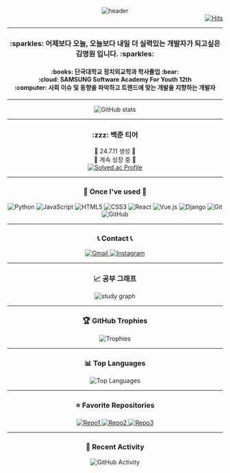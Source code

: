 <div align="center">
  <img src="https://capsule-render.vercel.app/api?type=venom&color=random&height=400&section=header&text=Welcome%20to%20MW's%20GitHub%20👋&animation&fontSize=60" alt="header" />
</div>

<div align="right">
  <a href="https://hits.seeyoufarm.com">
    <img src="https://hits.seeyoufarm.com/api/count/incr/badge.svg?url=https%3A%2F%2Fgithub.com%2Fgjbae1212%2Fhit-counter" alt="Hits" />
  </a>
</div>

---

<h3 align="center">
  :sparkles: 어제보다 오늘, 오늘보다 내일 더 실력있는 개발자가 되고싶은 김명원 입니다. :sparkles:
</h3>

<h4 align="center">
  :books: 단국대학교 정치외교학과 학사졸업 :bear:
  <br>
  :cloud: SAMSUNG Software Academy For Youth 12th
  <br>
  :computer: 사회 이슈 및 동향을 파악하고 트렌드에 맞는 개발을 지향하는 개발자
</h4>

---

<div align="center">
  <img src="https://github-readme-stats.vercel.app/api?username=kmw9904&show_icons=true&theme=transparent" alt="GitHub stats" />
</div>

---

<h3 align="center">
  :zzz: 백준 티어
</h3>

<div align="center">
  🔧 24.7.11 생성 🔧<br>
  🏃 계속 성장 중 🏃<br>
  <a href="https://solved.ac/kms990415/" target="_blank">
    <img src="http://mazassumnida.wtf/api/v2/generate_badge?boj=kms990415" alt="Solved.ac Profile">
  </a>
</div>

---

<h3 align="center">
  🔨 Once I've used 🔨
</h3>

<div align="center">
  <img src="https://img.shields.io/badge/python-3776AB?style=flat-square&logo=python&logoColor=white" alt="Python">
  <img src="https://img.shields.io/badge/javascript-F7DF1E?style=flat-square&logo=javascript&logoColor=black" alt="JavaScript">
  <img src="https://img.shields.io/badge/html5-E34F26?style=flat-square&logo=html5&logoColor=white" alt="HTML5">
  <img src="https://img.shields.io/badge/css3-1572B6?style=flat-square&logo=css3&logoColor=white" alt="CSS3">
  <img src="https://img.shields.io/badge/react-61DAFB?style=flat-square&logo=react&logoColor=black" alt="React">
  <img src="https://img.shields.io/badge/vue.js-4FC08D?style=flat-square&logo=vue.js&logoColor=white" alt="Vue.js">
  <img src="https://img.shields.io/badge/django-092E20?style=flat-square&logo=django&logoColor=white" alt="Django">
  <img src="https://img.shields.io/badge/git-F05032?style=flat-square&logo=git&logoColor=white" alt="Git">
  <img src="https://img.shields.io/badge/github-181717?style=flat-square&logo=github&logoColor=white" alt="GitHub">
</div>

---

<h3 align="center">
  📞 Contact 📞
</h3>

<div align="center">
  <a href="mailto:skqjahjakskxl@gmail.com">
    <img src="https://img.shields.io/badge/Gmail-EA4335?style=for-the-badge&logo=Gmail&logoColor=white" alt="Gmail">
  </a>
  <a href="https://www.instagram.com/myungwxxn">
    <img src="https://img.shields.io/badge/Instagram-E4405F?style=for-the-badge&logo=instagram&logoColor=white" alt="Instagram">
  </a>
</div>

---

<h3 align="center">
  📈 공부 그래프
</h3>

<div align="center">
  <img src="https://github-readme-streak-stats.herokuapp.com/?user=kmw9904&theme=transparent" alt="study graph" />
</div>

---

<!-- 추가 섹션 시작 -->

<h3 align="center">
  🏆 GitHub Trophies
</h3>

<div align="center">
  <img src="https://github-profile-trophy.vercel.app/?username=kmw9904&theme=flat&column=7" alt="Trophies" />
</div>

---

<h3 align="center">
  📊 Top Languages
</h3>

<div align="center">
  <img src="https://github-readme-stats.vercel.app/api/top-langs/?username=kmw9904&layout=compact&theme=transparent" alt="Top Languages" />
</div>

---

<h3 align="center">
  ⭐ Favorite Repositories
</h3>

<div align="center">
  <a href="https://github.com/yourusername/repo1">
    <img src="https://github-readme-stats.vercel.app/api/pin/?username=kmw9904&repo=repo1&theme=transparent" alt="Repo1" />
  </a>
  <a href="https://github.com/yourusername/repo2">
    <img src="https://github-readme-stats.vercel.app/api/pin/?username=kmw9904&repo=repo2&theme=transparent" alt="Repo2" />
  </a>
  <a href="https://github.com/yourusername/repo3">
    <img src="https://github-readme-stats.vercel.app/api/pin/?username=kmw9904&repo=repo3&theme=transparent" alt="Repo3" />
  </a>
</div>

---

<h3 align="center">
  🔄 Recent Activity
</h3>

<div align="center">
  <img src="https://activity-graph.herokuapp.com/graph?username=kmw9904&theme=react-dark&hide_border=true" alt="GitHub Activity" />
</div>

<!-- 추가 섹션 끝 -->
